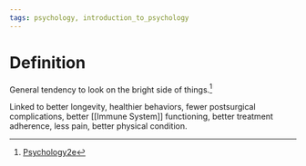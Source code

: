 ```yaml
---
tags: psychology, introduction_to_psychology
---
```


# Definition

General tendency to look on the bright side of things.[^1]

Linked to better longevity, healthier behaviors, fewer postsurgical complications, better [[Immune System]] functioning, better treatment adherence, less pain, better physical condition.

[^1]: [Psychology2e](zotero://open-pdf/library/items/SSTBV7L5?page=539)